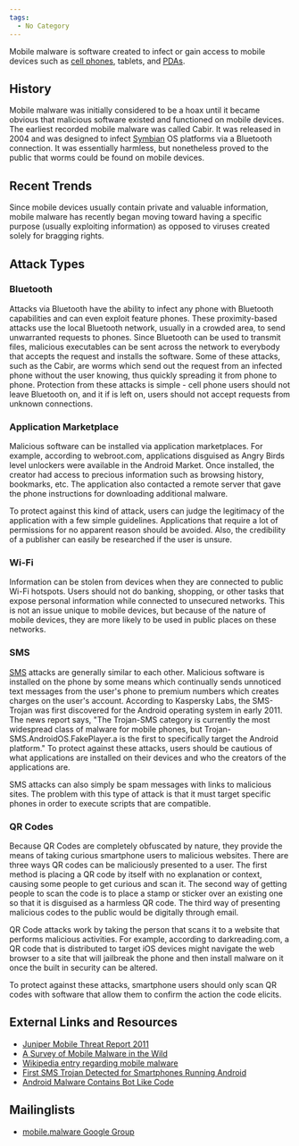 ```yaml
---
tags:
  - No Category
---
```

Mobile malware is software created to infect or gain access to mobile devices
such as [cell phones](cell_phones.md), tablets, and [PDAs](pdas.md).

## History

Mobile malware was initially considered to be a hoax until it became
obvious that malicious software existed and functioned on mobile
devices. The earliest recorded mobile malware was called Cabir. It was
released in 2004 and was designed to infect
[Symbian](symbian.md) OS platforms via a Bluetooth connection.
It was essentially harmless, but nonetheless proved to the public that
worms could be found on mobile devices.

## Recent Trends

Since mobile devices usually contain private and valuable information,
mobile malware has recently began moving toward having a specific
purpose (usually exploiting information) as opposed to viruses created
solely for bragging rights.

## Attack Types

### Bluetooth

Attacks via Bluetooth have the ability to infect any phone with Bluetooth
capabilities and can even exploit feature phones. These proximity-based attacks
use the local Bluetooth network, usually in a crowded area, to send unwarranted
requests to phones. Since Bluetooth can be used to transmit files, malicious
executables can be sent across the network to everybody that accepts the
request and installs the software. Some of these attacks, such as the Cabir,
are worms which send out the request from an infected phone without the user
knowing, thus quickly spreading it from phone to phone. Protection from these
attacks is simple - cell phone users should not leave Bluetooth on, and it if
is left on, users should not accept requests from unknown connections.

### Application Marketplace

Malicious software can be installed via application marketplaces. For
example, according to webroot.com, applications disguised as Angry Birds
level unlockers were available in the Android Market. Once installed,
the creator had access to precious information such as browsing history,
bookmarks, etc. The application also contacted a remote server that gave
the phone instructions for downloading additional malware.

To protect against this kind of attack, users can judge the legitimacy
of the application with a few simple guidelines. Applications that
require a lot of permissions for no apparent reason should be avoided.
Also, the credibility of a publisher can easily be researched if the
user is unsure.

### Wi-Fi

Information can be stolen from devices when they are connected to public Wi-Fi
hotspots. Users should not do banking, shopping, or other tasks that expose
personal information while connected to unsecured networks. This is not an
issue unique to mobile devices, but because of the nature of mobile devices,
they are more likely to be used in public places on these networks.

### SMS

[SMS](sms.md) attacks are generally similar to each other.
Malicious software is installed on the phone by some means which
continually sends unnoticed text messages from the user's phone to
premium numbers which creates charges on the user's account. According
to Kaspersky Labs, the SMS-Trojan was first discovered for the Android
operating system in early 2011. The news report says, "The Trojan-SMS
category is currently the most widespread class of malware for mobile
phones, but Trojan-SMS.AndroidOS.FakePlayer.a is the first to
specifically target the Android platform." To protect against these
attacks, users should be cautious of what applications are installed on
their devices and who the creators of the applications are.

SMS attacks can also simply be spam messages with links to malicious
sites. The problem with this type of attack is that it must target
specific phones in order to execute scripts that are compatible.

### QR Codes

Because QR Codes are completely obfuscated by nature, they provide the means of
taking curious smartphone users to malicious websites. There are three ways QR
codes can be maliciously presented to a user. The first method is placing a QR
code by itself with no explanation or context, causing some people to get
curious and scan it. The second way of getting people to scan the code is to
place a stamp or sticker over an existing one so that it is disguised as a
harmless QR code. The third way of presenting malicious codes to the public
would be digitally through email.

QR Code attacks work by taking the person that scans it to a website
that performs malicious activities. For example, according to
darkreading.com, a QR code that is distributed to target iOS devices
might navigate the web browser to a site that will jailbreak the phone
and then install malware on it once the built in security can be
altered.

To protect against these attacks, smartphone users should only scan QR
codes with software that allow them to confirm the action the code
elicits.

## External Links and Resources

* [Juniper Mobile Threat Report 2011](http://www.juniper.net/us/en/local/pdf/additional-resources/jnpr-2011-mobile-threats-report.pdf?utm_source=promo&utm_medium=right_promo&utm_campaign=mobile_threat_report_0212)
* [A Survey of Mobile Malware in the Wild](https://dl.acm.org/doi/10.1145/2046614.2046618)
* [Wikipedia entry regarding mobile malware](https://en.wikipedia.org/wiki/Mobile_virus)
* [First SMS Trojan Detected for Smartphones Running Android](https://www.kaspersky.com/about/press-releases/2010_first-sms-trojan-detected-for-smartphones-running-android)
* [Android Malware Contains Bot Like Code](https://www.webroot.com/blog/2011/06/10/android-plankton-angry-birds-cheating-malware-contains-bot-like-code/)

## Mailinglists

* [mobile.malware Google Group](http://groups.google.com/group/mobilemalware)
